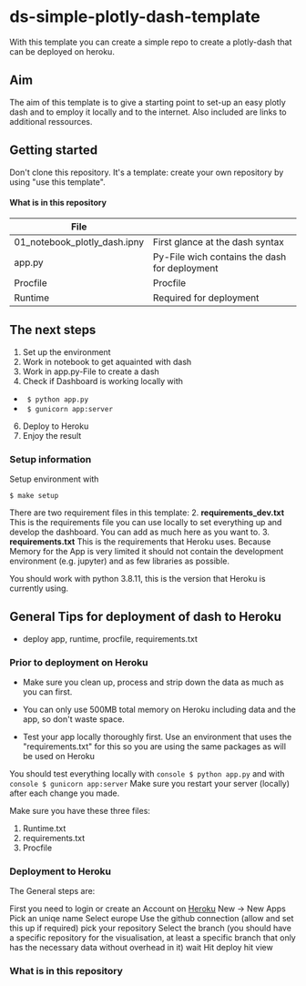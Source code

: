 # ds-simple-plotly-dash-template
With this template you can create a simple repo to create a plotly-dash that can be deployed on heroku.

## Aim
The aim of this template is to give a starting point to set-up an easy plotly dash and to employ it locally and to the internet. 
Also included are links to additional ressources.


## Getting started
Don't clone this repository. It's a template: create your own repository by using "use this template".

#### What is in this repository

| File |   |
|-----|---|
| 01_notebook_plotly_dash.ipny    | First glance at the dash syntax   |
| app.py    | Py-File wich contains the dash for deployment  |
| Procfile | Procfile |
| Runtime |  Required for deployment |


## The next steps
1. Set up the environment 
2. Work in notebook to get aquainted with dash
3. Work in app.py-File to create a dash
5. Check if Dashboard is working locally with
 - ``` $ python app.py```
 - ``` $ gunicorn app:server```
6. Deploy to Heroku
7. Enjoy the result

### Setup information
Setup environment with
```console
$ make setup
``` 

There are two requirement files in this template:
2. **requirements_dev.txt** This is the requirements file you can use locally to set everything up and develop the dashboard. You can add as much here as you want to.
3. **requirements.txt** This is the requirements that Heroku uses. Because Memory for the App is very limited it should not contain the development environment (e.g. jupyter) and as few libraries as possible. 

You should work with python 3.8.11, this is the version that Heroku is currently using.

## General Tips for deployment of dash to Heroku

- deploy app, runtime, procfile, requirements.txt

### Prior to deployment on Heroku
- Make sure you clean up, process and strip down the data as much as you can first.

- You can only use 500MB total memory on Heroku including data and the app, so don't waste space.

- Test your app locally thoroughly first. Use an environment that uses the "requirements.txt" for this so you are using the same packages as will be used on Heroku

You should test everything locally with 
```console $ python app.py```
and with ```console $ gunicorn app:server```
Make sure you restart your server (locally) after each change you made.

Make sure you have these three files:
1. Runtime.txt
2. requirements.txt
3. Procfile


### Deployment to Heroku
The General steps are:

First you need to login or create an Account on [Heroku](https://Heroku.com)
New -> New Apps
Pick an uniqe name
Select europe
Use the github connection (allow and set this up if required)
pick your repository
Select the branch (you should have a specific repository for the visualisation, at least a specific branch that only has the necessary data without overhead in it)
wait
Hit deploy
hit view


### What is in this repository
